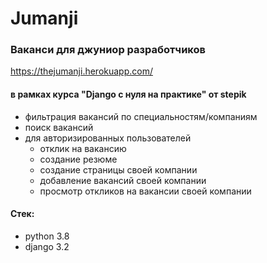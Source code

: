 # Jumanji
### Ваканси для джуниор разработчиков
https://thejumanji.herokuapp.com/
#### в рамках курса "Django с нуля на практике" от stepik
- фильтрация вакансий по специальностям/компаниям
- поиск вакансий
- для авторизированных пользователей 
  * отклик на вакансию
  * создание резюме
  * создание страницы своей компании
  * добавление вакансий своей компании
  * просмотр откликов на вакансии своей компании

#### Стек: 
- python 3.8
- django 3.2
